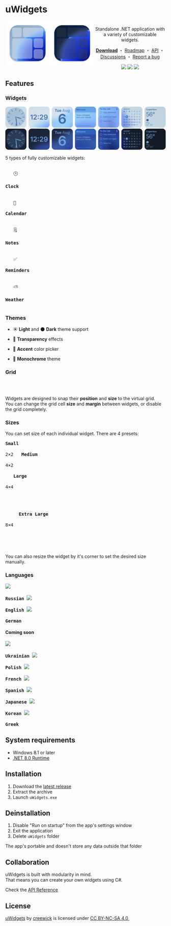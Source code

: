 # uWidgets
<img src=".github/images/icon-light.png#gh-light-mode-only" width="140" alt="Logo" align="left">
<img src=".github/images/icon-dark.png#gh-dark-mode-only" width="140" alt="Logo" align="left">

<p align="center">
  <br/>
  Standalone .NET application with a&nbsp;variety of&nbsp;customizable widgets.
</p>
<p align="center">
  <b><a href="https://github.com/creewick/uWidgets/releases">Download</a></b> ・
  <a href="https://github.com/users/creewick/projects/4">Roadmap</a> ・
  <a href="https://github.com/creewick/uWidgets/wiki/API">API</a> ・
  <a href="https://github.com/creewick/uWidgets/discussions">Discussions</a> ・
  <a href="https://github.com/creewick/uWidgets/issues">Report a bug</a>
</p>
<p align="center">
  <img src="https://img.shields.io/github/downloads/creewick/uWidgets/total"/>
  <img src="https://img.shields.io/github/stars/creewick/uWidgets?style=flat"/>
  <img src="https://img.shields.io/github/v/tag/creewick/uWidgets?label=version"/>
</p>

## Features

### Widgets

<img src=".github/images/widget-line-light.png#gh-light-mode-only">
<img src=".github/images/widget-line-dark.png#gh-dark-mode-only">

5 types of fully customizable widgets: 

<kbd align="center"><br/>&nbsp;&nbsp;&nbsp;🕒&nbsp;&nbsp;&nbsp;<br/><br/><b>Clock</b><br/><br/></kbd>
<kbd align="center"><br/>&nbsp;&nbsp;&nbsp;📅&nbsp;&nbsp;&nbsp;<br/><br/><b>Calendar</b><br/><br/></kbd>
<kbd align="center"><br/>&nbsp;&nbsp;&nbsp;🗒️&nbsp;&nbsp;&nbsp;<br/><br/><b>Notes</b><br/><br/></kbd>
<kbd align="center"><br/>&nbsp;&nbsp;&nbsp;✅&nbsp;&nbsp;&nbsp;<br/><br/><b>Reminders</b><br/><br/></kbd>
<kbd align="center"><br/>&nbsp;&nbsp;&nbsp;⛅️&nbsp;&nbsp;&nbsp;<br/><br/><b>Weather</b><br/><br/></kbd>

### Themes

- ☀️ **Light** and 🌑 **Dark** theme support
  
- 🫧 **Transparency** effects

- 🎨 **Accent** color picker

- 🔲 **Monochrome** theme

### Grid
<kbd>&nbsp;</kbd> <kbd>&nbsp;</kbd><br/>
<kbd>&nbsp;</kbd> <kbd>&nbsp;</kbd>

Widgets are designed to snap their **position** and **size** to the virtual grid.<br/>
You can change the grid cell **size** and **margin** between widgets, or disable the grid completely.

### Sizes

You can set size of each individual widget.
There are 4 presets:

<kbd align="center">
  <b>Small</b><br/><br/>
  2×2
</kbd>
<kbd align="center">
  <b>&nbsp;&nbsp;Medium&nbsp;&nbsp;</b><br/><br/>
  4×2
</kbd>
<kbd align="center">
  <br/><br/>
  <b>&nbsp;&nbsp;&nbsp;Large&nbsp;&nbsp;&nbsp;</b><br/><br/>
  4×4
  <br/><br/><br/>
</kbd>
<kbd align="center">
  <br/><br/>
  <b>&nbsp;&nbsp;&nbsp;&nbsp;&nbsp;Extra Large&nbsp;&nbsp;&nbsp;&nbsp;&nbsp;</b><br/><br/>
  8×4
  <br/><br/><br/>
</kbd>
<br/><br/>

You can also resize the widget by it's corner to set the desired size manually.

### Languages
<kbd align="center">
  <img src="https://github.com/yammadev/flag-icons/blob/master/png/RU@2x.png?raw=true" width="48px" />
  <br/><br/><b>Russian</b>
</kbd>
<kbd align="center">
  <img src="https://github.com/yammadev/flag-icons/blob/master/png/US@2x.png?raw=true" width="48px" />
  <br/><br/><b>English</b>
</kbd>
<kbd align="center">
  <img src="https://github.com/yammadev/flag-icons/blob/master/png/DE@2x.png?raw=true" width="48px" />
  <br/><br/><b>German</b>
</kbd>

#### Coming soon

<kbd align="center">
  <img src="https://github.com/yammadev/flag-icons/blob/master/png/UA@2x.png?raw=true" width="48px" />
  <br/><br/><b>Ukrainian</b>
</kbd> 
<kbd align="center">
  <img src="https://github.com/yammadev/flag-icons/blob/master/png/PL@2x.png?raw=true" width="48px" />
  <br/><br/><b>Polish</b>
</kbd> 
<kbd align="center">
  <img src="https://github.com/yammadev/flag-icons/blob/master/png/FR@2x.png?raw=true" width="48px" />
  <br/><br/><b>French</b>
</kbd> 
<kbd align="center">
  <img src="https://github.com/yammadev/flag-icons/blob/master/png/ES@2x.png?raw=true" width="48px" />
  <br/><br/><b>Spanish</b>
</kbd> 
<kbd align="center">
  <img src="https://github.com/yammadev/flag-icons/blob/master/png/JP@2x.png?raw=true" width="48px" />
  <br/><br/><b>Japanese</b>
</kbd> 
<kbd align="center">
  <img src="https://github.com/yammadev/flag-icons/blob/master/png/KR@2x.png?raw=true" width="48px" />
  <br/><br/><b>Korean</b>
</kbd>
<kbd align="center">
  <img src="https://github.com/yammadev/flag-icons/blob/master/png/GR@2x.png?raw=true" width="48px" />
  <br/><br/><b>Greek</b>
</kbd>

## System requirements

- Windows 8.1 or later 
- [.NET 8.0 Runtime](https://dotnet.microsoft.com/en-us/download/dotnet/8.0)

## Installation

1. Download the [latest release](https://github.com/creewick/uWidgets/releases)
2. Extract the archive
3. Launch `uWidgets.exe`

## Deinstallation

1. Disable "Run on startup" from the app's settings window
2. Exit the application
3. Delete `uWidgets` folder

The app's portable and doesn't store any data outside that folder

## Collaboration

uWidgets is built with modularity in mind.<br/>
That means you can create your own widgets using C#.

Check the [API Reference](https://github.com/creewick/uWidgets/wiki/API)

## License

<p xmlns:cc="http://creativecommons.org/ns#" xmlns:dct="http://purl.org/dc/terms/"><a property="dct:title" rel="cc:attributionURL" href="https://github.com/creewick/uWidgets">uWidgets</a> by <a rel="cc:attributionURL dct:creator" property="cc:attributionName" href="https://github.com/creewick">creewick</a> is licensed under <a href="https://creativecommons.org/licenses/by-nc-sa/4.0/?ref=chooser-v1" target="_blank" rel="license noopener noreferrer" style="display:inline-block;">CC BY-NC-SA 4.0 <img style="height:22px!important;margin-left:3px;vertical-align:text-bottom;" src="https://mirrors.creativecommons.org/presskit/icons/cc.svg?ref=chooser-v1" alt=""><img style="height:22px!important;margin-left:3px;vertical-align:text-bottom;" src="https://mirrors.creativecommons.org/presskit/icons/by.svg?ref=chooser-v1" alt=""><img style="height:22px!important;margin-left:3px;vertical-align:text-bottom;" src="https://mirrors.creativecommons.org/presskit/icons/nc.svg?ref=chooser-v1" alt=""><img style="height:22px!important;margin-left:3px;vertical-align:text-bottom;" src="https://mirrors.creativecommons.org/presskit/icons/sa.svg?ref=chooser-v1" alt=""></a></p>
